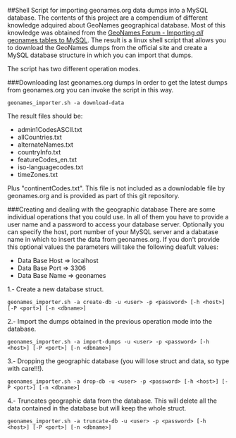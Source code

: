 ##Shell Script for importing geonames.org data dumps into a MySQL database.
The contents of this project are a compendium of different knowledge adquired about GeoNames geographical database.
Most of this knowledge was obtained from the <a href="http://forum.geonames.org/gforum/posts/list/732.page" target="_blank">GeoNames Forum - Importing *all* geonames tables to MySQL</a>.
The result is a linux shell script that allows you to download the GeoNames dumps from the official site and create a MySQL database structure in which you can import that dumps.

The script has two different operation modes.

###Downloading last geonames.org dumps
In order to get the latest dumps from geonames.org you can invoke the script in this way.

    geonames_importer.sh -a download-data

The result files should be:

* admin1CodesASCII.txt
* allCountries.txt
* alternateNames.txt
* countryInfo.txt
* featureCodes_en.txt
* iso-languagecodes.txt
* timeZones.txt

Plus "continentCodes.txt". This file is not included as a downlodable file by geonames.org and is provided as part of this git repository.

###Creating and dealing with the geographic database
There are some individual operations that you could use. In all of them you have to provide a user name and a password to access your database server.
Optionally you can specify the host, port number of your MySQL server and a dabatase name in which to insert the data from geonames.org.
If you don't provide this optional values the parameters will take the following deafult values:

  * Data Base Host => localhost
  * Data Base Port => 3306
  * Data Base Name => geonames

1.- Create a new database struct.

    geonames_importer.sh -a create-db -u <user> -p <password> [-h <host>] [-P <port>] [-n <dbname>]

2.- Import the dumps obtained in the previous operation mode into the database.

    geonames_importer.sh -a import-dumps -u <user> -p <password> [-h <host>] [-P <port>] [-n <dbname>]

3.- Dropping the geographic database (you will lose struct and data, so type with care!!!).
 
    geonames_importer.sh -a drop-db -u <user> -p <password> [-h <host>] [-P <port>] [-n <dbname>]
 
4.- Truncates geographic data from the database. This will delete all the data contained in the database but will keep the whole struct.

    geonames_importer.sh -a truncate-db -u <user> -p <password> [-h <host>] [-P <port>] [-n <dbname>]


